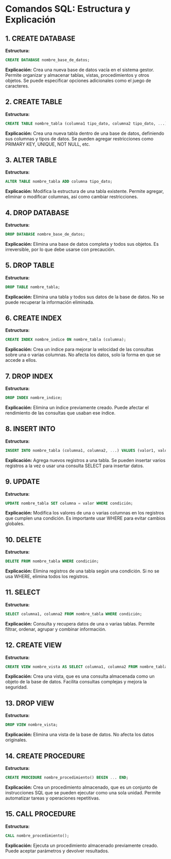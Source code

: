 # Comandos SQL: Estructura y Explicación

## 1. CREATE DATABASE

**Estructura:**
```sql
CREATE DATABASE nombre_base_de_datos;
```
**Explicación:**
Crea una nueva base de datos vacía en el sistema gestor. Permite organizar y almacenar tablas, vistas, procedimientos y otros objetos. Se puede especificar opciones adicionales como el juego de caracteres.

## 2. CREATE TABLE

**Estructura:**
```sql
CREATE TABLE nombre_tabla (columna1 tipo_dato, columna2 tipo_dato, ...);
```
**Explicación:**
Crea una nueva tabla dentro de una base de datos, definiendo sus columnas y tipos de datos. Se pueden agregar restricciones como PRIMARY KEY, UNIQUE, NOT NULL, etc.

## 3. ALTER TABLE

**Estructura:**
```sql
ALTER TABLE nombre_tabla ADD columna tipo_dato;
```
**Explicación:**
Modifica la estructura de una tabla existente. Permite agregar, eliminar o modificar columnas, así como cambiar restricciones.

## 4. DROP DATABASE

**Estructura:**
```sql
DROP DATABASE nombre_base_de_datos;
```
**Explicación:**
Elimina una base de datos completa y todos sus objetos. Es irreversible, por lo que debe usarse con precaución.

## 5. DROP TABLE

**Estructura:**
```sql
DROP TABLE nombre_tabla;
```
**Explicación:**
Elimina una tabla y todos sus datos de la base de datos. No se puede recuperar la información eliminada.

## 6. CREATE INDEX

**Estructura:**
```sql
CREATE INDEX nombre_indice ON nombre_tabla (columna);
```
**Explicación:**
Crea un índice para mejorar la velocidad de las consultas sobre una o varias columnas. No afecta los datos, solo la forma en que se accede a ellos.

## 7. DROP INDEX

**Estructura:**
```sql
DROP INDEX nombre_indice;
```
**Explicación:**
Elimina un índice previamente creado. Puede afectar el rendimiento de las consultas que usaban ese índice.

## 8. INSERT INTO

**Estructura:**
```sql
INSERT INTO nombre_tabla (columna1, columna2, ...) VALUES (valor1, valor2, ...);
```
**Explicación:**
Agrega nuevos registros a una tabla. Se pueden insertar varios registros a la vez o usar una consulta SELECT para insertar datos.

## 9. UPDATE

**Estructura:**
```sql
UPDATE nombre_tabla SET columna = valor WHERE condición;
```
**Explicación:**
Modifica los valores de una o varias columnas en los registros que cumplen una condición. Es importante usar WHERE para evitar cambios globales.

## 10. DELETE

**Estructura:**
```sql
DELETE FROM nombre_tabla WHERE condición;
```
**Explicación:**
Elimina registros de una tabla según una condición. Si no se usa WHERE, elimina todos los registros.

## 11. SELECT

**Estructura:**
```sql
SELECT columna1, columna2 FROM nombre_tabla WHERE condición;
```
**Explicación:**
Consulta y recupera datos de una o varias tablas. Permite filtrar, ordenar, agrupar y combinar información.

## 12. CREATE VIEW

**Estructura:**
```sql
CREATE VIEW nombre_vista AS SELECT columna1, columna2 FROM nombre_tabla WHERE condición;
```
**Explicación:**
Crea una vista, que es una consulta almacenada como un objeto de la base de datos. Facilita consultas complejas y mejora la seguridad.

## 13. DROP VIEW

**Estructura:**
```sql
DROP VIEW nombre_vista;
```
**Explicación:**
Elimina una vista de la base de datos. No afecta los datos originales.

## 14. CREATE PROCEDURE

**Estructura:**
```sql
CREATE PROCEDURE nombre_procedimiento() BEGIN ... END;
```
**Explicación:**
Crea un procedimiento almacenado, que es un conjunto de instrucciones SQL que se pueden ejecutar como una sola unidad. Permite automatizar tareas y operaciones repetitivas.

## 15. CALL PROCEDURE

**Estructura:**
```sql
CALL nombre_procedimiento();
```
**Explicación:**
Ejecuta un procedimiento almacenado previamente creado. Puede aceptar parámetros y devolver resultados.
